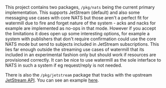 This project contains two packages, `/pkg/nats` being the current primary implementation.  This supports JetStream
(default) and also some messaging use cases with core NATS but those aren't a perfect fit for watermill due
to fire and forget nature of the system - acks and nacks for example are implemented as no-ops in that mode.
However if you accept the limitations it does open up some interesting options, for example a system with
publishers that don't require confirmation could use the core NATS mode but send to subjects included in JetStream
subscriptions.  This lies far enough outside the streaming use cases of watermill that its included in an
experimental fashion only but should work if resources are provisioned correctly.  It can be nice to use watermill
as the sole interface to NATS in such a system if eg request/reply is not needed.

There is also the `/pkg/jetstream` package that tracks with the upstream
[JetStream API](https://github.com/nats-io/nats.go/blob/main/jetstream/README.md). You can
see an example [here](./_examples/jetstream_new.go).
